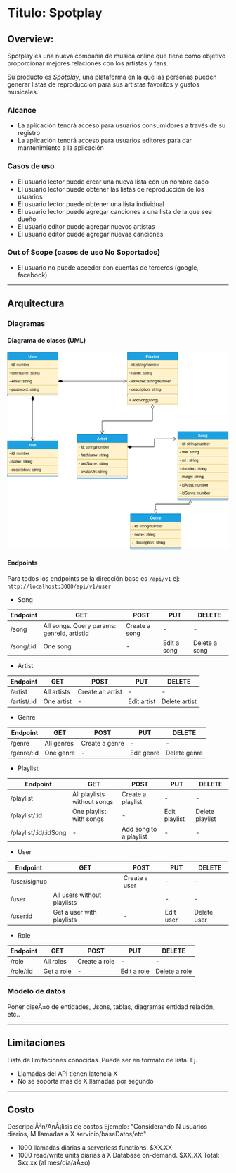# Titulo: Spotplay

## Overview: 
Spotplay es una nueva compañía de música online que tiene como objetivo proporcionar mejores relaciones con los artistas y fans. 

Su producto es _Spotplay_, una plataforma en la que las personas pueden generar  listas de reproducción para sus artistas favoritos y gustos musicales. 

### Alcance
- La aplicación tendrá acceso para usuarios consumidores a través de su registro
- La aplicación tendrá acceso para usuarios editores para dar mantenimiento a la aplicación

### Casos de uso

* El usuario lector puede crear una nueva lista con un nombre dado
* El usuario lector puede obtener las listas de reproducción de los usuarios
* El usuario lector puede obtener una lista individual
* El usuario lector puede agregar canciones a una lista de la que sea dueño
* El usuario editor puede agregar nuevos artistas
* El usuario editor puede agregar nuevas canciones


### Out of Scope (casos de uso No Soportados)

* El usuario no puede acceder con cuentas de terceros (google, facebook)

---
## Arquitectura

### Diagramas

#### Diagrama de clases (UML)
![Diagrama uml](./assets/uml.png)
#### Endpoints
Para todos los endpoints se la dirección base es `/api/v1` ej:
`http://localhost:3000/api/v1/user`

- Song

| **Endpoint** | **GET**   | **POST**      | **PUT**     | **DELETE**    |
|--------------|-----------|---------------|-------------|---------------|
| /song       | All songs. Query params: genreId, artistId | Create a song | -           | -             |
| /song/:id    | One song  | -             | Edit a song | Delete a song |

- Artist

| **Endpoint** | **GET**     | **POST**         | **PUT**     | **DELETE**    |
|--------------|-------------|------------------|-------------|---------------|
| /artist      | All artists | Create an artist | -           | -             |
| /artist/:id  | One artist  | -                | Edit artist | Delete artist |

- Genre

| **Endpoint** | **GET**    | **POST**       | **PUT**    | **DELETE**   |
|--------------|------------|----------------|------------|--------------|
| /genre       | All genres | Create a genre | -          | -            |
| /genre/:id   | One genre  | -              | Edit genre | Delete genre |

- Playlist

| **Endpoint** | **GET**    | **POST**       | **PUT**    | **DELETE**   |
|--------------|------------|----------------|------------|--------------|
| /playlist       | All playlists without songs | Create a playlist | -          | -            |
| /playlist/:id   | One playlist with songs | -              | Edit playlist | Delete playlist |
| /playlist/:id/:idSong   | - | Add song to a playlist              | - | - |

- User

| **Endpoint** | **GET**                     | **POST**      | **PUT**   | **DELETE**  |
|--------------|-----------------------------|---------------|-----------|-------------|
| /user/signup |                             | Create a user | -         | -           |
| /user        | All users without playlists |               | -         | -           |
| /user:id     | Get a user with playlists   | -             | Edit user | Delete user |

- Role

| **Endpoint** | **GET**    | **POST**      | **PUT**     | **DELETE**    |
|--------------|------------|---------------|-------------|---------------|
| /role        | All roles  | Create a role | -           | -             |
| /role/:id    | Get a role | -             | Edit a role | Delete a role |





### Modelo de datos
Poner diseÃ±o de entidades, Jsons, tablas, diagramas entidad relación, etc..

---
## Limitaciones
Lista de limitaciones conocidas. Puede ser en formato de lista.
Ej.
* Llamadas del API tienen latencia X
* No se soporta mas de X llamadas por segundo
---
## Costo
DescripciÃ³n/AnÃ¡lisis de costos
Ejemplo:
"Considerando N usuarios diarios, M llamadas a X servicio/baseDatos/etc"
* 1000 llamadas diarias a serverless functions. $XX.XX
* 1000 read/write units diarias a X Database on-demand. $XX.XX
Total: $xx.xx (al mes/dia/aÃ±o)